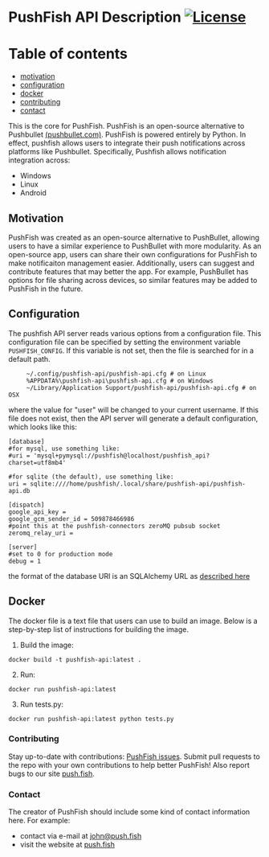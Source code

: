 PushFish API Description [![License](http://img.shields.io/badge/license-BSD-blue.svg?style=flat)](/LICENSE)
==================
# Table of contents
* [motivation](https://github.com/dawleyj/pushfish-api/edit/master/README.md#motivation)
* [configuration](https://github.com/dawleyj/pushfish-api/edit/master/README.md#configuration)
* [docker](https://github.com/dawleyj/pushfish-api/edit/master/README.md#docker)
* [contributing](https://github.com/dawleyj/pushfish-api/edit/master/README.md#contributing)
* [contact](https://github.com/dawleyj/pushfish-api/edit/master/README.md#contact)

This is the core for PushFish. PushFish is an open-source alternative to Pushbullet [(pushbullet.com)](https://www.pushbullet.com/). PushFish is powered entirely by Python. In effect, pushfish allows users to integrate their push notifications across platforms like Pushbullet. Specifically, Pushfish allows notification integration across:
* Windows
* Linux
* Android

## Motivation
PushFish was created as an open-source alternative to PushBullet, allowing users to have a similar experience to PushBullet with more modularity. As an open-source app, users can share their own configurations for PushFish to make notificaiton management easier. Additionally, users can suggest and contribute features that may better the app. For example, PushBullet has options for file sharing across devices, so similar features may be added to PushFish in the future.

## Configuration
The pushfish API server reads various options from a configuration file. This configuration file can be specified by setting the environment variable `PUSHFISH_CONFIG`. If this variable is not set, then the file is searched for in a default path.

```
     ~/.config/pushfish-api/pushfish-api.cfg # on Linux 
     %APPDATA%\pushfish-api\pushfish-api.cfg # on Windows
     ~/Library/Application Support/pushfish-api/pushfish-api.cfg # on OSX
```

where the value for "user" will be changed to your current username. If this file does not exist, then the API server will generate a default configuration, which looks like this:

```
[database]
#for mysql, use something like:
#uri = 'mysql+pymysql://pushfish@localhost/pushfish_api?charset=utf8mb4'

#for sqlite (the default), use something like:
uri = sqlite:////home/pushfish/.local/share/pushfish-api/pushfish-api.db

[dispatch]
google_api_key = 
google_gcm_sender_id = 509878466986
#point this at the pushfish-connectors zeroMQ pubsub socket
zeromq_relay_uri = 

[server]
#set to 0 for production mode
debug = 1

```

the format of the database URI is an SQLAlchemy URL as [described here](http://docs.sqlalchemy.org/en/latest/core/engines.html)

Docker
------------------
The docker file is a text file that users can use to build an image. Below is a step-by-step list of instructions for building the image.
1. Build the image:

```
docker build -t pushfish-api:latest .
```

2. Run:

```
docker run pushfish-api:latest 
```

3. Run tests.py:

```
docker run pushfish-api:latest python tests.py
```
### Contributing
Stay up-to-date with contributions: [PushFish issues](https://github.com/dawleyj/pushfish-api/commits/master). Submit pull requests to the repo with your own contributions to help better PushFish! Also report bugs to our site [push.fish](push.fish).
### Contact
The creator of PushFish should include some kind of contact information here. For example:
* contact via e-mail at john@push.fish
* visit the website at [push.fish](push.fish)
